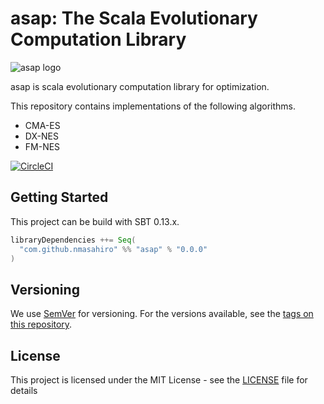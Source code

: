 # asap: The Scala Evolutionary Computation Library
![asap logo](https://github.com/CyberAgent/hots/raw/master/asap_logo.png)


asap is scala evolutionary computation library for optimization.

This repository contains implementations of the following algorithms.

* CMA-ES
* DX-NES
* FM-NES


[![CircleCI](https://circleci.com/gh/nmasahiro/asap/tree/master.svg?style=shield)](https://circleci.com/gh/nmasahiro/asap/tree/master)


## Getting Started

This project can be build with SBT 0.13.x.

```scala
libraryDependencies ++= Seq(
  "com.github.nmasahiro" %% "asap" % "0.0.0"
)

```


## Versioning

We use [SemVer](http://semver.org/) for versioning. For the versions available, see the [tags on this repository](https://github.com/nmasahiro/crfmnes/tags). 


## License

This project is licensed under the MIT License - see the [LICENSE](https://github.com/nmasahiro/asap/blob/master/LICENSE) file for details

